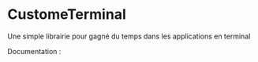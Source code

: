 # CustomeTerminal
Une simple librairie pour gagné du temps dans les applications en terminal


Documentation :
